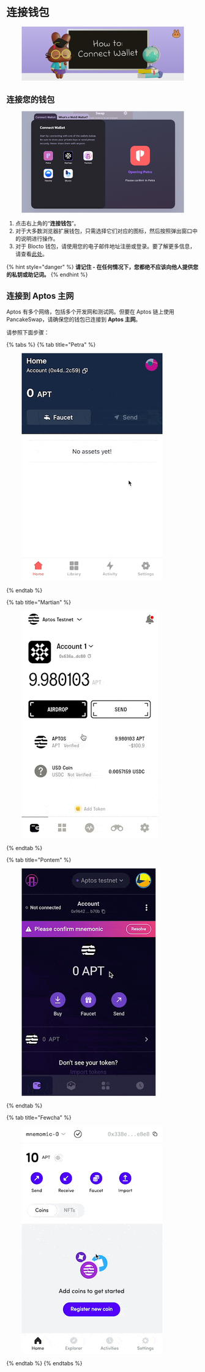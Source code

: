 # 连接钱包

<figure><img src="../../.gitbook/assets/how-to-connect-wallet-header.png" alt=""><figcaption></figcaption></figure>

## 连接您的钱包

<figure><img src="../../.gitbook/assets/wallet-connection-aptos.png" alt=""><figcaption></figcaption></figure>

1. 点击右上角的“**连接钱包**”。
2. 对于大多数浏览器扩展钱包，只需选择它们对应的图标，然后按照弹出窗口中的说明进行操作。
3. 对于 Blocto 钱包，请使用您的电子邮件地址注册或登录。要了解更多信息，请查看[此处](chuang-jian-qian-bao.md)。

{% hint style="danger" %}
**请记住 - 在任何情况下，您都绝不应该向他人提供您的私钥或助记词。**
{% endhint %}

## 连接到 Aptos 主网&#x20;

Aptos 有多个网络，包括多个开发网和测试网。但要在 Aptos 链上使用 PancakeSwap，请确保您的钱包已连接到 **Aptos 主网**。&#x20;

请参照下面步骤：

{% tabs %}
{% tab title="Petra" %}
<figure><img src="../../.gitbook/assets/aptos-network-switching-petra.gif" alt=""><figcaption></figcaption></figure>
{% endtab %}

{% tab title="Martian" %}
<figure><img src="../../.gitbook/assets/aptos-network-switching-martian.gif" alt=""><figcaption></figcaption></figure>
{% endtab %}

{% tab title="Pontem" %}
<figure><img src="../../.gitbook/assets/aptos-network-switching-pontem.gif" alt=""><figcaption></figcaption></figure>
{% endtab %}

{% tab title="Fewcha" %}
<figure><img src="../../.gitbook/assets/aptos-network-switching-fewcha.gif" alt=""><figcaption></figcaption></figure>
{% endtab %}
{% endtabs %}
